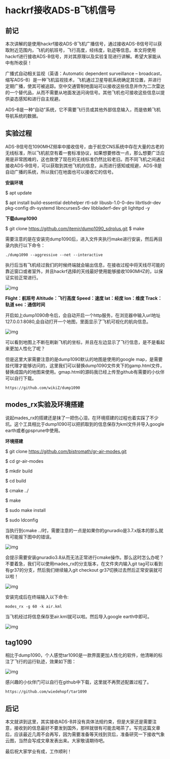 # hackrf接收ADS-B飞机信号

## 前记

本次讲解的是使用hackrf接收ADS-B飞机广播信号，通过接收ADS-B信号可以获取附近范围内，飞机的航班号，飞行高度，经纬度，轨迹等信息。本文将使用hackrf进行接收ADS-B信号，并对其原理以及实验复现进行讲解。希望大家能从中有所收获！

广播式自动相关监视（英语：Automatic dependent surveillance – broadcast，缩写ADS–B）是一种飞机监视技术，飞机通过卫星导航系统确定其位置，并进行定期广播，使其可被追踪。空中交通管制地面站可以接收这些信息并作为二次雷达的一个替代品，从而不需要从地面发送问询信号。其他飞机也可接收这些信息以提供姿态感知和进行自主规避。

ADS–B是一种“自动”系统，它不需要飞行员或其他外部信息输入，而是依赖飞机导航系统的数据。

## 实验过程

ADS-B信号在1090MHZ频率中接收信号，由于航空CNS系统中存在大量的古老的无线标准，所以飞机航空有着一套标准协议，如果想要修改一点，那么想要广泛应用是非常困难的，这也致使了现在的无线标准仍然比较老旧。而不同飞机之间通过接收ADS-B信号，可以获取到其他飞机的信息，从而进行感知或规避，ADS-B是自动广播的系统，所以我们在地面也可以接收它的信号。

**安装环境**

$ apt update

$ apt install build-essential debhelper rtl-sdr libusb-1.0-0-dev librtlsdr-dev pkg-config dh-systemd libncurses5-dev libbladerf-dev git lighttpd -y

**下载dump1090**

$ git clone https://github.com/itemir/dump1090_sdrplus.git
$ make

需要注意的是在安装完dump1090后，进入文件夹执行make进行安装，然后再目录内执行以下命令：

```
./dump1090 --aggressive --net --interactive
```

执行后当有飞机经过我们的时候终端就会输出信息，在接收过程中将天线尽可能的靠近窗口或者室外，并且hackrf选择的天线最好使用能够接收1090MHZ的，以保证实验正常进行。

![img](https://p2.ssl.qhimg.com/t01ac6a7d4be24f913f.png)

**Flight：航班号
Altitude：飞行高度
Speed：速度
lat：经度
lon：维度
Track：轨道
sec：通信时间**

开启如上dump1090命令后，会自动开启一个http服务，在浏览器中输入url地址127.0.0.1:8080,会自动打开一个地图，里面显示了飞机可视化的航向信息。

![img](https://p3.ssl.qhimg.com/t0102a2f49f4dacd7de.png)

可以看到地图上不断在刷新飞机的坐标，并且在左边显示了飞行信息，是不是看起来更加人性化了呢？

但是这里大家需要注意的是dump1090默认的地图是使用的google map，是需要挂代理才能够访问的，这里我们可以替换dump1090文件夹下的gamp.html文件，替换成国内的地图来使用。gmap.html的源码我已经上传至github有需要的小伙伴可以自行下载。

```
https://github.com/wikiZ/dump1090
```

 

## modes_rx实验及环境搭建

说起mades_rx的搭建还是抹了一把伤心泪，在环境搭建的过程也着实踩了不少坑。这个工具相比于dump1090可以把抓取到的信息保存为kml文件并导入google earth或者gpsprune中使用。

**环境搭建**

$ git clone https://github.com/bistromath/gr-air-modes.git

$ cd gr-air-modes

$ mkdir build

$ cd build

$ cmake ../

$ make

$ sudo make install

$ sudo ldconfig

当执行到cmake ../时，需要注意的一点是如果你的gnuradio是3.7.x版本的那么就有可能报下图中的错误。

![img](https://p3.ssl.qhimg.com/t01ec761de58296e2c3.jpg)

会提示需要安装gnuradio3.8从而无法正常进行cmake操作。那么这时怎么办呢？不要着急，我们可以使用mades_rx的分支版本，在文件夹内输入git tag可以看到有gr37的分支，然后我们继续输入git checkout gr37切换过去然后正常安装就可以啦！

![img](https://p0.ssl.qhimg.com/t0133c17fc62e0e0740.png)

安装完成后在终端输入以下命令:

```
modes_rx -g 60 -k air.kml
```

当飞机经过将信息保存至air.kml就可以啦。然后导入google earth中即可。

![img](https://p4.ssl.qhimg.com/t01e44448ae447cfb97.png)

 

## tag1090

相比于dump1090，个人感觉tar1090是一款界面更加人性化的软件，他清晰的标注了飞行的运行轨迹，效果如下图：

![img](https://p0.ssl.qhimg.com/t01ae397463a5d5c280.png)

感兴趣的小伙伴门可以自行在github中下载，这里就不再赘述配置过程了。

```
https://github.com/wiedehopf/tar1090
```

## 后记

本文就讲到这里，其实接收ADS-B并没有具体法规约束，但是大家还是需要注意，接收到的信息最好不要发到国外，那样就很有可能去喝茶了。写完这篇文章后，应该最近几周不会再写，因为需要准备等天线到货后，准备研究一下接收气象云图，当然会写成文章发表出来。大家敬请期待吧。

最后祝大家学业有成，工作顺利！